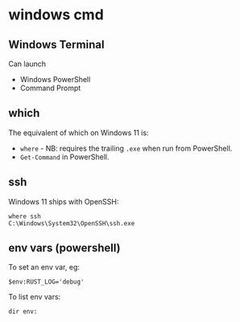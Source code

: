 # windows cmd

## Windows Terminal

Can launch

- Windows PowerShell
- Command Prompt

## which

The equivalent of which on Windows 11 is:

- `where` - NB: requires the trailing `.exe` when run from PowerShell.
- `Get-Command` in PowerShell.

## ssh

Windows 11 ships with OpenSSH:

```
where ssh
C:\Windows\System32\OpenSSH\ssh.exe
```

## env vars (powershell)

To set an env var, eg:

```
$env:RUST_LOG='debug'
```

To list env vars:

```
dir env:
```
